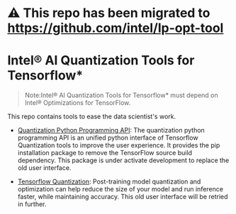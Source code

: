 :warning: **This repo has been migrated to https://github.com/intel/lp-opt-tool**
==============================================

# Intel® AI Quantization Tools for Tensorflow*

> Note:Intel® AI Quantization Tools for Tensorflow* must depend on Intel® Optimizations for TensorFlow.


This repo contains tools to ease the data scientist's work.

* [Quantization Python Programming API](api/README.md#quantization-python-programming-api-quick-start):
  The quantization python programming API is an unified python interface of Tensorflow Quantization tools to
 improve the user experience. It provides the pip installation package to remove the TensorFlow source build
dependency. This package is under activate development to replace the old user interface.

* [Tensorflow Quantization](tensorflow_quantization/README.md#quantization-tools):
  Post-training model quantization and optimization can help reduce the size of your model
  and run inference faster, while maintaining accuracy. This old user interface will be retried in further.

